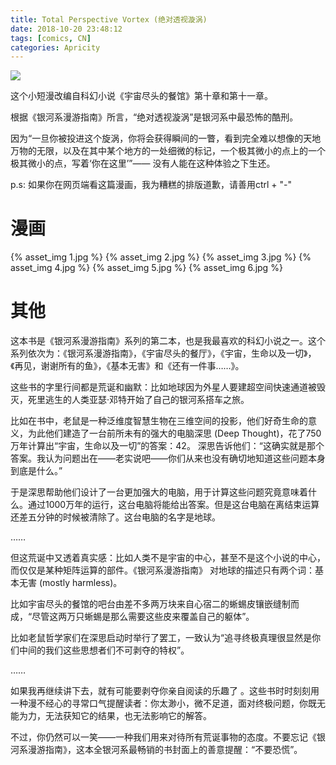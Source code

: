 ```yaml
---
title: Total Perspective Vortex (绝对透视漩涡)
date: 2018-10-20 23:48:12
tags: [comics, CN]
categories: Apricity
---
```


![](https://img.shields.io/badge/Lan-CN-orange)

这个小短漫改编自科幻小说《宇宙尽头的餐馆》第十章和第十一章。
<!--more-->

根据《银河系漫游指南》所言，“绝对透视漩涡”是银河系中最恐怖的酷刑。

因为“一旦你被投进这个旋涡，你将会获得瞬间的一瞥，看到完全难以想像的天地万物的无限，以及在其中某个地方的一处细微的标记，一个极其微小的点上的一个极其微小的点，写着‘你在这里’”——
没有人能在这种体验之下生还。

p.s: 如果你在网页端看这篇漫画，我为糟糕的排版道歉，请善用ctrl + "-"
# 漫画

{% asset_img 1.jpg %}
{% asset_img 2.jpg %}
{% asset_img 3.jpg %}
{% asset_img 4.jpg %}
{% asset_img 5.jpg %}
{% asset_img 6.jpg %}


# 其他

这本书是《银河系漫游指南》系列的第二本，也是我最喜欢的科幻小说之一。这个系列依次为：《银河系漫游指南》，《宇宙尽头的餐厅》，《宇宙，生命以及一切》，《再见，谢谢所有的鱼》，《基本无害》和《还有一件事……》。

这些书的字里行间都是荒诞和幽默：比如地球因为外星人要建超空间快速通道被毁灭，死里逃生的人类亚瑟·邓特开始了自己的银河系搭车之旅。

比如在书中，老鼠是一种泛维度智慧生物在三维空间的投影，他们好奇生命的意义，为此他们建造了一台前所未有的强大的电脑深思 (Deep Thought)，花了750万年计算出“宇宙，生命以及一切”的答案：42。
深思告诉他们：“这确实就是那个答案。我认为问题出在——老实说吧——你们从来也没有确切地知道这些问题本身到底是什么。”

于是深思帮助他们设计了一台更加强大的电脑，用于计算这些问题究竟意味着什么。通过1000万年的运行，这台电脑将能给出答案。但是这台电脑在离结束运算还差五分钟的时候被清除了。这台电脑的名字是地球。

……

但这荒诞中又透着真实感：比如人类不是宇宙的中心，甚至不是这个小说的中心，而仅仅是某种矩阵运算的部件。《银河系漫游指南》 对地球的描述只有两个词：基本无害 (mostly harmless)。

比如宇宙尽头的餐馆的吧台由差不多两万块来自心宿二的蜥蜴皮镶嵌缝制而成，“尽管这两万只蜥蜴是那么需要这些皮来覆盖自己的躯体”。

比如老鼠哲学家们在深思启动时举行了罢工，一致认为“追寻终极真理很显然是你们中间的我们这些思想者们不可剥夺的特权”。

……

如果我再继续讲下去，就有可能要剥夺你亲自阅读的乐趣了 。这些书时时刻刻用一种漫不经心的寻常口气提醒读者：你太渺小，微不足道，面对终极问题，你既无能为力，无法获知它的结果，也无法影响它的解答。

不过，你仍然可以一笑——一种我们用来对待所有荒诞事物的态度。不要忘记《银河系漫游指南》，这本全银河系最畅销的书封面上的善意提醒：“不要恐慌”。